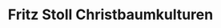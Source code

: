 ---
title: "Fritz Stoll Christbaumkulturen"
url: /neresheim/fritz-stoll-christbaumkulturen/
shop: Garten-Center
---
